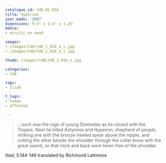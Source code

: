 ```yaml
---
catalogue_id: t48.01.016
title: Hyperion
year_made: '2007'
dimensions: 9.5" x 3.5" x 1.25"
media:
- acrylic on wood

images:
- /images/t48/t48_1_016_a_l.jpg
- /images/t48/t48_1_016_b_l.jpg

thumb: /images/t48/t48_1_016_s.jpg

categories:
- t48

tags:
- Iliad

t_tags:
- human
- affected

---
```


> …such was the rage of young Diomedes as he closed with the Trojans.
Next he killed Astynöos and Hypeiron, shepherd of people,
striking one with the bronze-heeled spear above the nipple,
and cutting the other beside the shoulder through the collar-bone
with the great sword, so that neck and back were hewn free of the
shoulder.

_Iliad_, 5.144-146 translated by Richmond Lattimore
